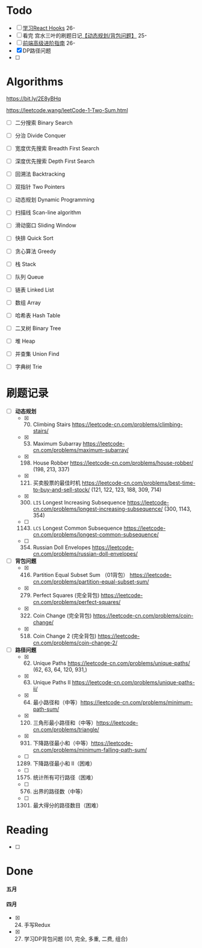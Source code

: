 # Todo

- [ ] [学习React Hooks](https://zh-hans.reactjs.org/docs/hooks-intro.html) 26-
- [ ] 看完 宫水三叶的刷题日记[【动态规划/背包问题】](https://mp.weixin.qq.com/mp/appmsgalbum?__biz=MzU4NDE3MTEyMA==&action=getalbum&album_id=1751702161341628417&scene=173&from_msgid=2247486107&from_itemidx=1&count=3&nolastread=1#wechat_redirect) 25-
- [ ] [前端高级进阶指南](https://github.com/sl1673495/blogs/issues/37) 26-
- [x] DP路径问题
- [ ] 



# Algorithms 

https://bit.ly/2E8yBHq

https://leetcode.wang/leetCode-1-Two-Sum.html

- [ ] 二分搜索 Binary Search  
- [ ] 分治 Divide Conquer  
- [ ] 宽度优先搜索 Breadth First Search  
- [ ] 深度优先搜索 Depth First Search 
- [ ] 回溯法 Backtracking  
- [ ] 双指针 Two Pointers  
- [ ] 动态规划 Dynamic Programming  
- [ ] 扫描线 Scan-line algorithm  
- [ ] 滑动窗口 Sliding Window  
- [ ] 快排 Quick Sort  
- [ ] 贪心算法 Greedy  
- [ ] 栈 Stack  
- [ ] 队列 Queue  
- [ ] 链表 Linked List  
- [ ] 数组 Array  
- [ ] 哈希表 Hash Table  
- [ ] 二叉树 Binary Tree   
- [ ] 堆 Heap  
- [ ] 并查集 Union Find  
- [ ] 字典树 Trie  





# 刷题记录

- [ ] **动态规划**
	- [x] 70. Climbing Stairs https://leetcode-cn.com/problems/climbing-stairs/
	- [x] 53. Maximum Subarray https://leetcode-cn.com/problems/maximum-subarray/
	- [x] 198. House Robber https://leetcode-cn.com/problems/house-robber/  (198, 213, 337) 
	- [x] 121. 买卖股票的最佳时机 https://leetcode-cn.com/problems/best-time-to-buy-and-sell-stock/ (121, 122, 123, 188, 309, 714)
	- [x] 300. `LIS` Longest Increasing Subsequence https://leetcode-cn.com/problems/longest-increasing-subsequence/ (300, 1143, 354)
	- [ ] 1143. `LCS` Longest Common Subsequence https://leetcode-cn.com/problems/longest-common-subsequence/
	- [ ] 354. Russian Doll Envelopes https://leetcode-cn.com/problems/russian-doll-envelopes/ 
	
- [ ] **背包问题**
	- [x] 416. Partition Equal Subset Sum （01背包） https://leetcode-cn.com/problems/partition-equal-subset-sum/
	- [x] 279. Perfect Squares (完全背包) https://leetcode-cn.com/problems/perfect-squares/
	- [x] 322. Coin Change (完全背包) https://leetcode-cn.com/problems/coin-change/
	- [x] 518. Coin Change 2 (完全背包) https://leetcode-cn.com/problems/coin-change-2/
- [ ] **路径问题** 
	- [x] 62. Unique Paths  https://leetcode-cn.com/problems/unique-paths/ (62, 63, 64, 120, 931,)
	- [x] 63. Unique Paths II https://leetcode-cn.com/problems/unique-paths-ii/
	- [x] 64. 最小路径和（中等）https://leetcode-cn.com/problems/minimum-path-sum/
	- [x] 120. 三角形最小路径和（中等）https://leetcode-cn.com/problems/triangle/
	- [x] 931. 下降路径最小和（中等）https://leetcode-cn.com/problems/minimum-falling-path-sum/
	- [ ] 1289. 下降路径最小和 II（困难）
	- [ ] 1575. 统计所有可行路径（困难）
	- [ ] 576. 出界的路径数（中等）
	- [ ] 1301. 最大得分的路径数目（困难）





# Reading 

- [ ] 



# Done

#### 五月



#### 四月

- [x] 24. 手写Redux
- [x] 27. 学习DP背包问题 (01, 完全, 多重, 二费, 组合)

